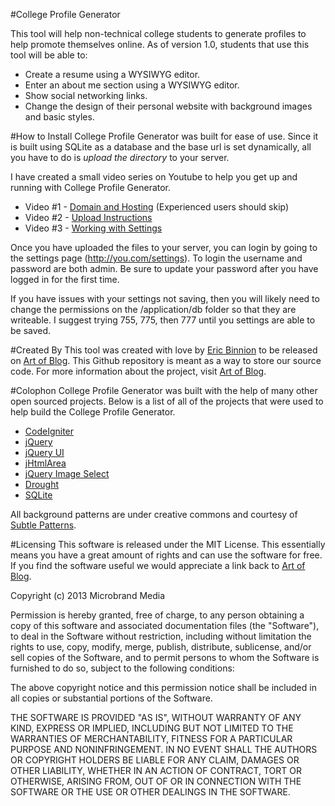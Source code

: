 #College Profile Generator

This tool will help non-technical college students to generate profiles to help promote themselves online. As of version 1.0, 
students that use this tool will be able to:

 - Create a resume using a WYSIWYG editor.
 - Enter an about me section using a WYSIWYG editor.
 - Show social networking links.
 - Change the design of their personal website with background images and basic styles.

#How to Install
College Profile Generator was built for ease of use. Since it is built using SQLite as a database and the base url is set dynamically, all you have to do is *upload the directory* to your server.

I have created a small video series on Youtube to help you get up and running with College Profile Generator.

- Video #1 - [Domain and Hosting](http://www.youtube.com/watch?v=yOCRl_5TW5s) (Experienced users should skip)
- Video #2 - [Upload Instructions](http://www.youtube.com/watch?v=KVa3QTLESWE)
- Video #3 - [Working with Settings](http://www.youtube.com/watch?v=IboWsUxgSNU)

Once you have uploaded the files to your server, you can login by going to the settings page (http://you.com/settings). To login the username and password are both admin. Be sure to update your password after you have logged in for the first time.

If you have issues with your settings not saving, then you will likely need to change the permissions on the /application/db folder so that they are writeable. I suggest trying 755, 775, then 777 until you settings are able to be saved.

#Created By
This tool was created with love by [Eric Binnion][1] to be released on [Art of Blog][2]. This Github repository is meant as a way to store our source code. For more information about the project, visit [Art of Blog][2].

#Colophon
College Profile Generator was built with the help of many other open sourced projects. Below is a list of all of the projects that were used to help build the College Profile Generator.

 - [CodeIgniter][6]
 - [jQuery][5]
 - [jQuery UI][7]
 - [jHtmlArea][4]
 - [jQuery Image Select][8]
 - [Drought][9]
 - [SQLite][10]

All background patterns are under creative commons and courtesy of [Subtle Patterns][3].

#Licensing
This software is released under the MIT License. This essentially means you have a great amount of rights and can use the software for free. If you find the software useful we would appreciate a link back to [Art of Blog][2].

Copyright (c) 2013 Microbrand Media

Permission is hereby granted, free of charge, to any person obtaining a copy of this software and associated documentation files (the "Software"), to deal in the Software without restriction, including without limitation the rights to use, copy, modify, merge, publish, distribute, sublicense, and/or sell copies of the Software, and to permit persons to whom the Software is furnished to do so, subject to the following conditions:

The above copyright notice and this permission notice shall be included in all copies or substantial portions of the Software.

THE SOFTWARE IS PROVIDED "AS IS", WITHOUT WARRANTY OF ANY KIND, EXPRESS OR IMPLIED, INCLUDING BUT NOT LIMITED TO THE WARRANTIES OF MERCHANTABILITY, FITNESS FOR A PARTICULAR PURPOSE AND NONINFRINGEMENT. IN NO EVENT SHALL THE AUTHORS OR COPYRIGHT HOLDERS BE LIABLE FOR ANY CLAIM, DAMAGES OR OTHER LIABILITY, WHETHER IN AN ACTION OF CONTRACT, TORT OR OTHERWISE, ARISING FROM, OUT OF OR IN CONNECTION WITH THE SOFTWARE OR THE USE OR OTHER DEALINGS IN THE SOFTWARE.

  [1]: http://ericbinnion.com
  [2]:http://artofblog.com
  [3]:http://subtlepatterns.com
  [4]:http://jhtmlarea.codeplex.com/license
  [5]:https://github.com/jquery/jquery
  [6]:http://ellislab.com/codeigniter/user-guide/license.html
  [7]:https://github.com/jquery/jquery-ui/blob/master/MIT-LICENSE.txt
  [8]:http://codecanyon.net/item/jquery-image-select/3946862
  [9]:https://github.com/jamesfleeting/Drought
  [10]:http://www.sqlite.org/copyright.html